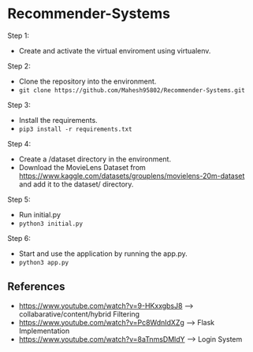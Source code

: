 # Recommender-Systems

Step 1: 
- Create and activate the virtual enviroment using virtualenv.
  
Step 2:
- Clone the repository into the environment.
- ```git clone https://github.com/Mahesh95802/Recommender-Systems.git```
  
Step 3:
- Install the requirements.
- ```pip3 install -r requirements.txt```

Step 4:
- Create a /dataset directory in the environment.
- Download the MovieLens Dataset from https://www.kaggle.com/datasets/grouplens/movielens-20m-dataset and add it to the dataset/ directory.

Step 5:
- Run initial.py
- ```python3 initial.py```
  
Step 6:
- Start and use the application by running the app.py.
- ```python3 app.py```

## References
- https://www.youtube.com/watch?v=9-HKxxgbsJ8 --> collabarative/content/hybrid Filtering
- https://www.youtube.com/watch?v=Pc8WdnIdXZg --> Flask Implementation
- https://www.youtube.com/watch?v=8aTnmsDMldY --> Login System
